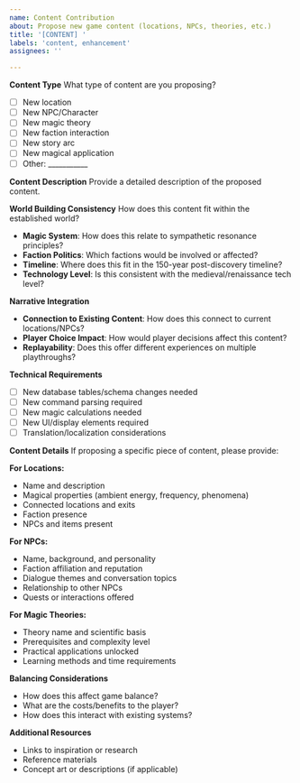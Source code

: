 ```yaml
---
name: Content Contribution
about: Propose new game content (locations, NPCs, theories, etc.)
title: '[CONTENT] '
labels: 'content, enhancement'
assignees: ''

---
```


**Content Type**
What type of content are you proposing?
- [ ] New location
- [ ] New NPC/Character
- [ ] New magic theory
- [ ] New faction interaction
- [ ] New story arc
- [ ] New magical application
- [ ] Other: ___________

**Content Description**
Provide a detailed description of the proposed content.

**World Building Consistency**
How does this content fit within the established world?
- **Magic System**: How does this relate to sympathetic resonance principles?
- **Faction Politics**: Which factions would be involved or affected?
- **Timeline**: Where does this fit in the 150-year post-discovery timeline?
- **Technology Level**: Is this consistent with the medieval/renaissance tech level?

**Narrative Integration**
- **Connection to Existing Content**: How does this connect to current locations/NPCs?
- **Player Choice Impact**: How would player decisions affect this content?
- **Replayability**: Does this offer different experiences on multiple playthroughs?

**Technical Requirements**
- [ ] New database tables/schema changes needed
- [ ] New command parsing required
- [ ] New magic calculations needed
- [ ] New UI/display elements required
- [ ] Translation/localization considerations

**Content Details**
If proposing a specific piece of content, please provide:

**For Locations:**
- Name and description
- Magical properties (ambient energy, frequency, phenomena)
- Connected locations and exits
- Faction presence
- NPCs and items present

**For NPCs:**
- Name, background, and personality
- Faction affiliation and reputation
- Dialogue themes and conversation topics
- Relationship to other NPCs
- Quests or interactions offered

**For Magic Theories:**
- Theory name and scientific basis
- Prerequisites and complexity level
- Practical applications unlocked
- Learning methods and time requirements

**Balancing Considerations**
- How does this affect game balance?
- What are the costs/benefits to the player?
- How does this interact with existing systems?

**Additional Resources**
- Links to inspiration or research
- Reference materials
- Concept art or descriptions (if applicable)